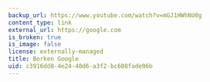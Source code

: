 ```yaml
---
backup_url: https://www.youtube.com/watch?v=mGJ1HWhNU0g
content_type: link
external_url: https://google.com
is_broken: true
is_image: false
license: externally-managed
title: Borken Google
uid: c3916dd8-4e24-40d6-a3f2-bc608fade96b
---
```

